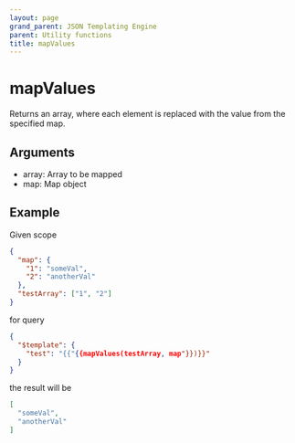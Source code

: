 ```yaml
---
layout: page
grand_parent: JSON Templating Engine
parent: Utility functions
title: mapValues
---
```


# mapValues

Returns an array, where each element is replaced with the value from the specified map.

## Arguments

 - array: Array to be mapped
 - map: Map object

## Example

Given scope
```json
{
  "map": {
    "1": "someVal",
    "2": "anotherVal"
  },
  "testArray": ["1", "2"]
}
```
for query
```json
{
  "$template": {
    "test": "{{"{{mapValues(testArray, map"}})}}"
  }
}
```

the result will be
```json
[
  "someVal",
  "anotherVal"
]
```